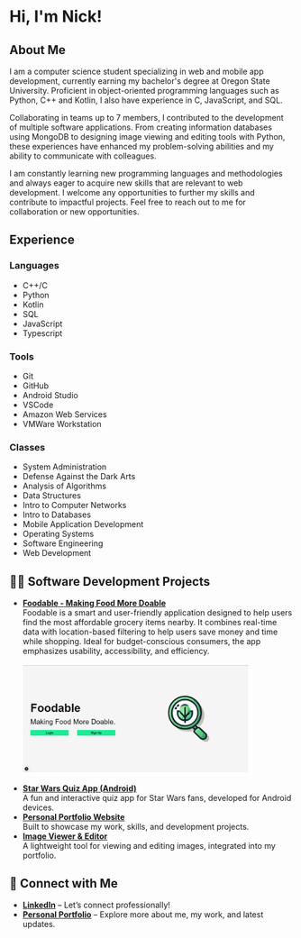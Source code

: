 <h1>Hi, I'm Nick! 
<h2>About Me</h2>
<p>I am a computer science student specializing in web and mobile app development, currently earning my bachelor's degree at Oregon State University. Proficient in object-oriented programming languages such as Python, C++ and Kotlin, I also have experience in C, JavaScript, and SQL. 
  
Collaborating in teams up to 7 members, I contributed to the development of multiple software applications. From creating information databases using MongoDB to designing image viewing and editing tools with Python, these experiences have enhanced my problem-solving abilities and my ability to communicate with colleagues.

I am constantly learning new programming languages and methodologies and always eager to acquire new skills that are relevant to web development. I welcome any opportunities to further my skills and contribute to impactful projects. Feel free to reach out to me for collaboration or new opportunities.</p>

<h2>Experience</h2>

<h3>Languages</h3>
<ul>
  <li>C++/C</li>
  <li>Python</li>
  <li>Kotlin</li>
  <li>SQL</li>
  <li>JavaScript</li>
  <li>Typescript</li>
</ul>

<h3>Tools</h3>
<ul>
  <li>Git</li>
  <li>GitHub</li>
  <li>Android Studio</li>
  <li>VSCode</li>
  <li>Amazon Web Services</li>
  <li>VMWare Workstation</li>
</ul>

<h3>Classes</h3>
<ul>
  <li>System Administration</li>
  <li>Defense Against the Dark Arts</li>
  <li>Analysis of Algorithms</li>
  <li>Data Structures</li>
  <li>Intro to Computer Networks</li>
  <li>Intro to Databases</li>
  <li>Mobile Application Development</li>
  <li>Operating Systems</li>
  <li>Software Engineering</li>
  <li>Web Development</li>
</ul>

<h2>👨‍💻 Software Development Projects</h2>

<ul>
  <li>
    <strong><a href="https://github.com/MrF1ow/foodable" target="_blank">Foodable - Making Food More Doable</a></strong><br>
    Foodable is a smart and user-friendly application designed to help users find the most affordable grocery items nearby. It combines real-time data with location-based filtering to help users save money and time while shopping. Ideal for budget-conscious consumers, the app emphasizes usability, accessibility, and efficiency.<br><br>
    <img src="foodable_home_page_light.png" alt="Foodable Home Page" width="400"><br><br>
  </li>
  
  <li>
    <strong><a href="https://github.com/nickcknelson/Personal-Website" target="_blank">Star Wars Quiz App (Android)</a></strong><br>
    A fun and interactive quiz app for Star Wars fans, developed for Android devices.
  </li>
  
  <li>
    <strong><a href="https://github.com/nickcknelson/Personal-Website" target="_blank">Personal Portfolio Website</a></strong><br>
    Built to showcase my work, skills, and development projects.
  </li>
  
  <li>
    <strong><a href="https://github.com/nickcknelson/Personal-Website" target="_blank">Image Viewer & Editor</a></strong><br>
    A lightweight tool for viewing and editing images, integrated into my portfolio.
  </li>
</ul>


<h2>🤳 Connect with Me</h2>

<ul>
  <li>
    <strong><a href="https://linkedin.com/in/nickcknelson" target="_blank">LinkedIn</a></strong> – Let’s connect professionally!
  </li>
  <li>
    <strong><a href="https://nickcknelson.dev/" target="_blank">Personal Portfolio</a></strong> – Explore more about me, my work, and latest updates.
  </li>
</ul>
